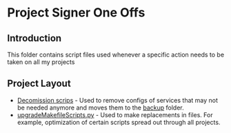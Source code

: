 # Project Signer One Offs

## Introduction

This folder contains script files used whenever a specific action needs to be taken on all my projects

## Project Layout

-   [Decomission scrips](./decom) - Used to remove configs of services that may not be needed anymore and moves them to the [backup](../backup) folder.
-   [upgradeMakefileScripts.py](upgradeMakefileScripts.py) - Used to make replacements in files. For example, optimization of certain scripts spread out through all projects.